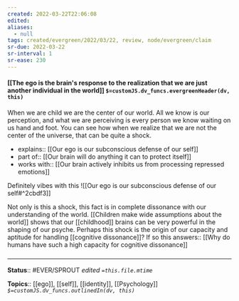```yaml
---
created: 2022-03-22T22:06:08 
edited: 
aliases:
  - null
tags: created/evergreen/2022/03/22, review, node/evergreen/claim
sr-due: 2022-03-22
sr-interval: 1
sr-ease: 230
---
```


#### [[The ego is the brain's response to the realization that we are just another individual in the world]] `$=customJS.dv_funcs.evergreenHeader(dv, this)`

When we are child we are the center of our world. All we know is our perception, and what we are perceiving is every person we know waiting on us hand and foot.
You can see how when we realize that we are not the center of the universe, that can be quite a shock.

- explains:: [[Our ego is our subconscious defense of our self]]
- part of:: [[Our brain will do anything it can to protect itself]]
- works with:: [[Our brain actively inhibits us from processing repressed emotions]]

Definitely vibes with this
![[Our ego is our subconscious defense of our self#^2cbdf3]]

Not only is this a shock, this fact is in complete dissonance with our understanding of the world.
[[Children make wide assumptions about the world]] shows that our [[childhood]] brains can be very powerful in the shaping of our psyche. 
Perhaps this shock is the origin of our capacity and aptitude for handling [[cognitive dissonance]]?
If so this
answers:: [[Why do humans have such a high capacity for cognitive dissonance]]

### <hr class="footnote"/>

**Status**:: #EVER/SPROUT
*edited `=this.file.mtime`*

**Topics**:: [[ego]], [[self]], [[identity]], [[Psychology]]
*`$=customJS.dv_funcs.outlinedIn(dv, this)`*

